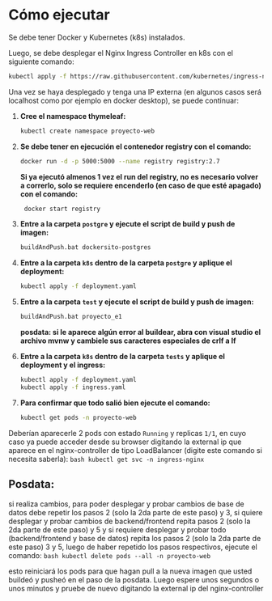 # Cómo ejecutar

Se debe tener Docker y Kubernetes (k8s) instalados.

Luego, se debe desplegar el Nginx Ingress Controller en k8s con el siguiente comando:
 ```bash
kubectl apply -f https://raw.githubusercontent.com/kubernetes/ingress-nginx/main/deploy/static/provider/cloud/deploy.yaml -n ingress-nginx
 ```

Una vez se haya desplegado y tenga una IP externa (en algunos casos será localhost como por ejemplo en docker desktop), se puede continuar:

1. **Cree el namespace thymeleaf:**
    ```bash
    kubectl create namespace proyecto-web
    ```

2. **Se debe tener en ejecución el contenedor registry con el comando:**
    ```bash
    docker run -d -p 5000:5000 --name registry registry:2.7
    ```
    **Si ya ejecutó almenos 1 vez el run del registry, no es necesario volver a correrlo, solo se requiere encenderlo (en caso de que esté apagado) con el comando:**
   ```bash
    docker start registry
    ```

4. **Entre a la carpeta `postgre` y ejecute el script de build y push de imagen:**
    ```bash
    buildAndPush.bat dockersito-postgres
    ```

5. **Entre a la carpeta `k8s` dentro de la carpeta `postgre` y aplique el deployment:**
    ```bash
    kubectl apply -f deployment.yaml
    ```

6. **Entre a la carpeta `test` y ejecute el script de build y push de imagen:**
    ```bash
    buildAndPush.bat proyecto_e1
    ```
    **posdata: si le aparece algún error al buildear, abra con visual studio el archivo mvnw y cambiele sus caracteres especiales de crlf a lf**

7. **Entre a la carpeta `k8s` dentro de la carpeta `tests` y aplique el deployment y el ingress:**
    ```bash
    kubectl apply -f deployment.yaml
    kubectl apply -f ingress.yaml
    ```

8. **Para confirmar que todo salió bien ejecute el comando:**
    ```bash
    kubectl get pods -n proyecto-web
    ```

Deberían aparecerle 2 pods con estado `Running` y replicas `1/1`, en cuyo caso ya puede acceder desde su browser digitando la external ip que aparece en el nginx-controller de tipo LoadBalancer (digite este comando si necesita saberla):
    ```bash
    kubectl get svc -n ingress-nginx
    ```
    
## Posdata: 
si realiza cambios, para poder desplegar y probar cambios de base de datos debe repetir los pasos 2 (solo la 2da parte de este paso) y 3, si quiere desplegar y probar cambios de backend/frontend repita pasos 2 (solo la 2da parte de este paso) y 5 y si requiere desplegar y probar todo (backend/frontend y base de datos) repita los pasos 2 (solo la 2da parte de este paso) 3 y 5, luego de haber repetido los pasos respectivos, ejecute el comando:
    ```bash
    kubectl delete pods --all -n proyecto-web
    ```
    
esto reiniciará los pods para que hagan pull a la nueva imagen que usted buildeó y pusheó en el paso de la posdata. Luego espere unos segundos o unos minutos y pruebe de nuevo digitando la external ip del nginx-controller
